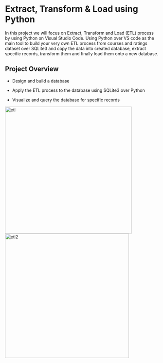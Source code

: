 # Extract, Transform & Load using Python
In this project we will focus on Extract, Transform and Load (ETL) process by using Python on Visual Studio Code. Using Python over VS code as the main tool to build your very own ETL process from courses and ratings dataset over SQLite3 and copy the data into created database, extract specific records, transform them and finally load them onto a new database.

## Project Overview
* Design and build a database

* Apply the ETL process to the database using SQLite3 over Python

* Visualize and query the database for specific records

<img width="416" alt="etl" src="https://user-images.githubusercontent.com/71408369/119578622-e03a8480-bd8a-11eb-98b5-0510b91a2d16.png">
<img width="407" alt="etl2" src="https://user-images.githubusercontent.com/71408369/119578627-e2044800-bd8a-11eb-9ff9-34d7cbcf0e8c.png">

